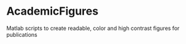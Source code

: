 AcademicFigures
===============

Matlab scripts to create readable, color and high contrast figures for publications

